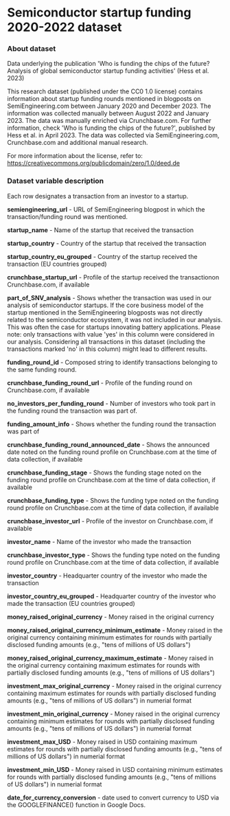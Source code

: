 # Semiconductor startup funding 2020-2022 dataset
### About dataset
Data underlying the publication 'Who is funding the chips of the future? Analysis of global semiconductor startup funding activities' (Hess et al. 2023)

This research dataset (published under the CC0 1.0 license) contains information about startup funding rounds mentioned in blogposts on SemiEngineering.com between January 2020 and December 2023. The information was collected manually between August 2022 and January 2023. The data was manually enriched via Crunchbase.com. For further information, check 'Who is funding the chips of the future?', published by Hess et al. in April 2023. The data was collected via SemiEngineering.com, Crunchbase.com and additional manual research. 

For more information about the license, refer to: https://creativecommons.org/publicdomain/zero/1.0/deed.de

### Dataset variable description
Each row designates a transaction from an investor to a startup.

**semiengineering_url** - URL of SemiEngineering blogpost in which the transaction/funding round was mentioned.

**startup_name** - Name of the startup that received the transaction

**startup_country** - Country of the startup that received the transaction

**startup_country_eu_grouped** - Country of the startup received the transaction (EU countries grouped)


**crunchbase_startup_url** - Profile of the startup received the transactionon Crunchbase.com, if available

**part_of_SNV_analysis** - Shows whether the transaction was used in our analysis of semiconductor startups. If the core business model of the startup mentioned in the SemiEngineering blogposts was not directly related to the semiconductor ecosystem, it was not included in our analysis. This was often the case for startups innovating battery applications. Please note: only transactions with value 'yes' in this column were considered in our analysis. Considering all transactions in this dataset (including the transactions marked 'no' in this column) might lead to different results.

**funding_round_id** - Composed string to identify transactions belonging to the same funding round.

**crunchbase_funding_round_url** - Profile of the funding round on Crunchbase.com, if available

**no_investors_per_funding_round** - Number of investors who took part in the funding round the transaction was part of.

**funding_amount_info** - Shows whether the funding round the transaction was part of 

**crunchbase_funding_round_announced_date** - Shows the announced date noted on the funding round profile on Crunchbase.com at the time of data collection, if available

**crunchbase_funding_stage** - Shows the funding stage noted on the funding round profile on Crunchbase.com at the time of data collection, if available

**crunchbase_funding_type** - Shows the funding type noted on the funding round profile on Crunchbase.com at the time of data collection, if available

**crunchbase_investor_url** - Profile of the investor on Crunchbase.com, if available

**investor_name** - Name of the investor who made the transaction

**crunchbase_investor_type** - Shows the funding type noted on the funding round profile on Crunchbase.com at the time of data collection, if available

**investor_country** - Headquarter country of the investor who made the transaction

**investor_country_eu_grouped** - Headquarter country of the investor who made the transaction (EU countries grouped)

**money_raised_original_currency** - Money raised in the original currency

**money_raised_original_currency_minimum_estimate** - Money raised in the original currency containing minimum estimates for rounds with partially disclosed funding amounts (e.g., "tens of millions of US dollars")

**money_raised_original_currency_maximum_estimate** - Money raised in the original currency containing maximum estimates for rounds with partially disclosed funding amounts (e.g., "tens of millions of US dollars")

**investment_max_original_currency** - Money raised in the original currency containing maximum estimates for rounds with partially disclosed funding amounts (e.g., "tens of millions of US dollars") in numerial format

**investment_min_original_currency** - Money raised in the original currency containing minimum estimates for rounds with partially disclosed funding amounts (e.g., "tens of millions of US dollars") in numerial format

**investment_max_USD** - Money raised in USD containing maximum estimates for rounds with partially disclosed funding amounts (e.g., "tens of millions of US dollars") in numerial format

**investment_min_USD** - Money raised in USD containing minimum estimates for rounds with partially disclosed funding amounts (e.g., "tens of millions of US dollars") in numerial format

**date_for_currency_conversion** - date used to convert currency to USD via the GOOGLEFINANCE() function in Google Docs.


